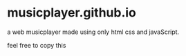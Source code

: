 # musicplayer.github.io

a web musicplayer made using only html css and javaScript.

feel free to copy this 



